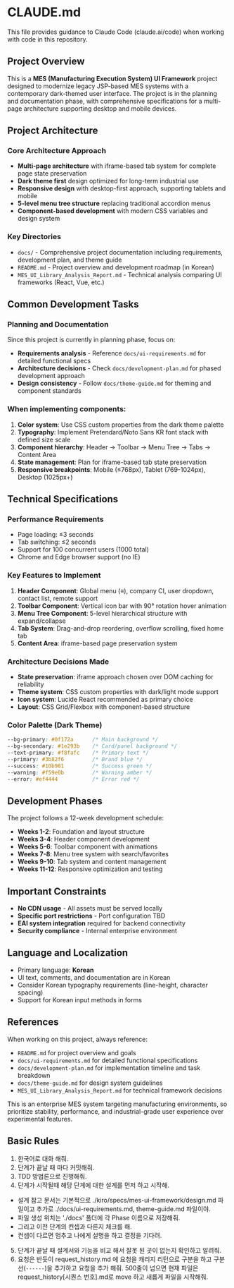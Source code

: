 # CLAUDE.md

This file provides guidance to Claude Code (claude.ai/code) when working with code in this repository.

## Project Overview

This is a **MES (Manufacturing Execution System) UI Framework** project designed to modernize legacy JSP-based MES systems with a contemporary dark-themed user interface. The project is in the planning and documentation phase, with comprehensive specifications for a multi-page architecture supporting desktop and mobile devices.

## Project Architecture

### Core Architecture Approach
- **Multi-page architecture** with iframe-based tab system for complete page state preservation
- **Dark theme first** design optimized for long-term industrial use
- **Responsive design** with desktop-first approach, supporting tablets and mobile
- **5-level menu tree structure** replacing traditional accordion menus
- **Component-based development** with modern CSS variables and design system

### Key Directories
- `docs/` - Comprehensive project documentation including requirements, development plan, and theme guide
- `README.md` - Project overview and development roadmap (in Korean)
- `MES_UI_Library_Analysis_Report.md` - Technical analysis comparing UI frameworks (React, Vue, etc.)

## Common Development Tasks

### Planning and Documentation
Since this project is currently in planning phase, focus on:
- **Requirements analysis** - Reference `docs/ui-requirements.md` for detailed functional specs
- **Architecture decisions** - Check `docs/development-plan.md` for phased development approach
- **Design consistency** - Follow `docs/theme-guide.md` for theming and component standards

### When implementing components:
1. **Color system**: Use CSS custom properties from the dark theme palette
2. **Typography**: Implement Pretendard/Noto Sans KR font stack with defined size scale
3. **Component hierarchy**: Header → Toolbar → Menu Tree → Tabs → Content Area
4. **State management**: Plan for iframe-based tab state preservation
5. **Responsive breakpoints**: Mobile (≤768px), Tablet (769-1024px), Desktop (1025px+)

## Technical Specifications

### Performance Requirements
- Page loading: ≤3 seconds
- Tab switching: ≤2 seconds  
- Support for 100 concurrent users (1000 total)
- Chrome and Edge browser support (no IE)

### Key Features to Implement
1. **Header Component**: Global menu (≡), company CI, user dropdown, contact list, remote support
2. **Toolbar Component**: Vertical icon bar with 90° rotation hover animation
3. **Menu Tree Component**: 5-level hierarchical structure with expand/collapse
4. **Tab System**: Drag-and-drop reordering, overflow scrolling, fixed home tab
5. **Content Area**: iframe-based page preservation system

### Architecture Decisions Made
- **State preservation**: iframe approach chosen over DOM caching for reliability
- **Theme system**: CSS custom properties with dark/light mode support
- **Icon system**: Lucide React recommended as primary choice
- **Layout**: CSS Grid/Flexbox with component-based structure

### Color Palette (Dark Theme)
```css
--bg-primary: #0f172a      /* Main background */
--bg-secondary: #1e293b    /* Card/panel background */
--text-primary: #f8fafc    /* Primary text */
--primary: #3b82f6         /* Brand blue */
--success: #10b981         /* Success green */
--warning: #f59e0b         /* Warning amber */
--error: #ef4444           /* Error red */
```

## Development Phases
The project follows a 12-week development schedule:
- **Weeks 1-2**: Foundation and layout structure
- **Weeks 3-4**: Header component development  
- **Weeks 5-6**: Toolbar component with animations
- **Weeks 7-8**: Menu tree system with search/favorites
- **Weeks 9-10**: Tab system and content management
- **Weeks 11-12**: Responsive optimization and testing

## Important Constraints
- **No CDN usage** - All assets must be served locally
- **Specific port restrictions** - Port configuration TBD
- **EAI system integration** required for backend connectivity
- **Security compliance** - Internal enterprise environment

## Language and Localization
- Primary language: **Korean** 
- UI text, comments, and documentation are in Korean
- Consider Korean typography requirements (line-height, character spacing)
- Support for Korean input methods in forms

## References
When working on this project, always reference:
- `README.md` for project overview and goals
- `docs/ui-requirements.md` for detailed functional specifications  
- `docs/development-plan.md` for implementation timeline and task breakdown
- `docs/theme-guide.md` for design system guidelines
- `MES_UI_Library_Analysis_Report.md` for technical framework decisions

This is an enterprise MES system targeting manufacturing environments, so prioritize stability, performance, and industrial-grade user experience over experimental features.


## Basic Rules
1. 한국어로 대화 해줘.
2. 단계가 끝날 때 마다 커밋해줘.
3. TDD 방법론으로 진행해줘.
4. 단계가 시작될때 해당 단계에 대한 설계를 먼저 하고 시작해. 
 - 설계 참고 문서는 기본적으로 ./kiro/specs/mes-ui-framework/design.md 파일이고 추가로 ./docs/ui-requirements.md, theme-guide.md 파일이야.
 - 파일 생성 위치는 './docs' 폴더에 각 Phase 이름으로 저장해줘.  
 - 그리고 이전 단계의 컨셉과 다른지 체크를 해. 
 - 컨셉이 다르면 멈추고 나에게 설명을 하고 결정을 기다려.
5. 단계가 끝날 때 설계서와 기능을 비교 해서 잘못 된 곳이 없는지 확인하고 알려줘.
6. 요청은 반듯이 request_history.md 에 요청을 캐리지 리턴으로 구분을 하고 구분선(`------`)을 추가하고 요청을 추가 해줘. 500줄이 넘으면 현재 파일은 request_history[시퀀스 번호].md로 move 하고 새롭게 파일을 시작해줘.